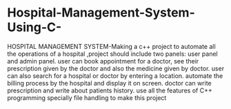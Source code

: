 # Hospital-Management-System-Using-C-
HOSPITAL MANAGEMENT SYSTEM-Making a c++ project to automate all the operations of a hospital ,project should include two panels: user panel and admin panel. user can book appointment for a doctor, see their prescription given by the doctor and also the medicine given by doctor. user can also search for a hospital or doctor by entering a location. automate the billing process by the hospital and display it on screen. doctor can write prescription and write about patients history. use all the features of C++ programming specially file handling  to make this project
